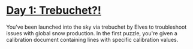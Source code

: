 # [Day 1: Trebuchet?!](https://adventofcode.com/2023/day/1)

You've been launched into the sky via trebuchet by Elves to troubleshoot issues with global snow production.
In the first puzzle, you're given a calibration document containing lines with specific calibration values.
